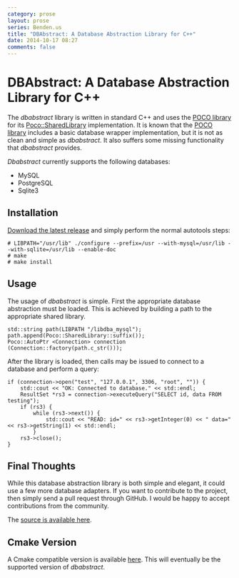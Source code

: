 ```yaml
---
category: prose
layout: prose
series: Benden.us
title: "DBAbstract: A Database Abstraction Library for C++"
date: 2014-10-17 08:27
comments: false
---
```


DBAbstract: A Database Abstraction Library for C++
==================================================

The *dbabstract* library is written in standard C++ and uses the [POCO
library](http://pocoproject.org) for its [Poco::SharedLibrary](http://pocoproject.org/docs/Poco.SharedLibrary.html) implementation. It is known that
the [POCO library](http://pocoproject.org) includes a basic database wrapper implementation, but
it is not as clean and simple as *dbabstract*. It also suffers some
missing functionality that *dbabstract* provides.

*Dbabstract* currently supports the following databases:

* MySQL
* PostgreSQL
* Sqlite3

Installation
------------

[Download the latest release](https://github.com/jbenden/dbabstract) and simply perform the normal autotools
steps:

    # LIBPATH="/usr/lib" ./configure --prefix=/usr --with-mysql=/usr/lib --with-sqlite=/usr/lib --enable-doc
    # make
    # make install

Usage
-----

The usage of *dbabstract* is simple. First the appropriate database
abstraction must be loaded. This is achieved by building a path to the
appropriate shared library.

    std::string path(LIBPATH "/libdba_mysql");
    path.append(Poco::SharedLibrary::suffix());
    Poco::AutoPtr <Connection> connection (Connection::factory(path.c_str()));

After the library is loaded, then calls may be issued to connect to a
database and perform a query:

    if (connection->open("test", "127.0.0.1", 3306, "root", "")) {
        std::cout << "OK: Connected to database." << std::endl;
        ResultSet *rs3 = connection->executeQuery("SELECT id, data FROM testing");
        if (rs3) {
            while (rs3->next()) {
                std::cout << "READ: id=" << rs3->getInteger(0) << " data=" << rs3->getString(1) << std::endl;
            }
        rs3->close();
    }

Final Thoughts
--------------

While this database abstraction library is both simple and elegant, it
could use a few more database adapters. If you want to contribute to
the project, then simply send a pull request through GitHub. I would
be happy to accept contributions from the community.

The [source is available here](https://github.com/jbenden/dbabstract).

Cmake Version
-------------
A Cmake compatible version is available [here](https://github.com/jbenden/dbabstract/tree/cmake). This will eventually be the supported version of *dbabstract*.

